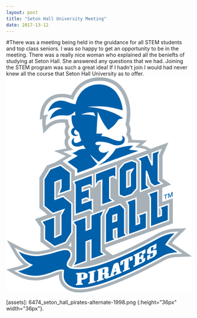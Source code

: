 ```yaml
---
layout: post
title: "Seton Hall University Meeting"
date: 2017-13-12
---
```


#There was a meeting being held in the gruidance for all STEM students and top class seniors. I was so happy to get an opportunity to be in the meeting. There was a really nice woman who explained all the beniefts of studying at Seton Hall. She answered any questions that we had. Joining the STEM program was such a great idea! If I hadn't join I would had never knew all the course that Seton Hall University as to offer.
![assets](../assets/6474_seton_hall_pirates-alternate-1998.png)

[assets]: 6474_seton_hall_pirates-alternate-1998.png {:height="36px" width="36px"}.



